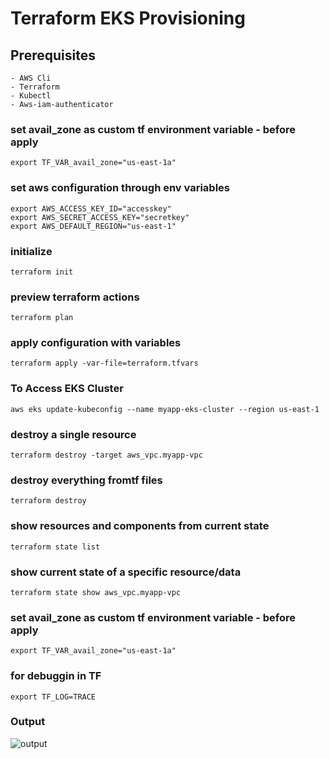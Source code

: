 # Terraform EKS Provisioning

## Prerequisites
    - AWS Cli
    - Terraform
    - Kubectl
    - Aws-iam-authenticator

### set avail_zone as custom tf environment variable - before apply

    export TF_VAR_avail_zone="us-east-1a"

### set aws configuration through env variables

    export AWS_ACCESS_KEY_ID="accesskey"
    export AWS_SECRET_ACCESS_KEY="secretkey"
    export AWS_DEFAULT_REGION="us-east-1"

### initialize

    terraform init

### preview terraform actions

    terraform plan

### apply configuration with variables

    terraform apply -var-file=terraform.tfvars

### To Access EKS Cluster
    aws eks update-kubeconfig --name myapp-eks-cluster --region us-east-1

### destroy a single resource

    terraform destroy -target aws_vpc.myapp-vpc

### destroy everything fromtf files

    terraform destroy

### show resources and components from current state

    terraform state list

### show current state of a specific resource/data

    terraform state show aws_vpc.myapp-vpc    

### set avail_zone as custom tf environment variable - before apply

    export TF_VAR_avail_zone="us-east-1a"

### for debuggin in TF
    
    export TF_LOG=TRACE   
    
### Output
![output](https://github.com/abdullahafeez/terraform-eks-project/assets/123733124/35b7f6ef-5416-4591-9ccc-aada00a54af9)
